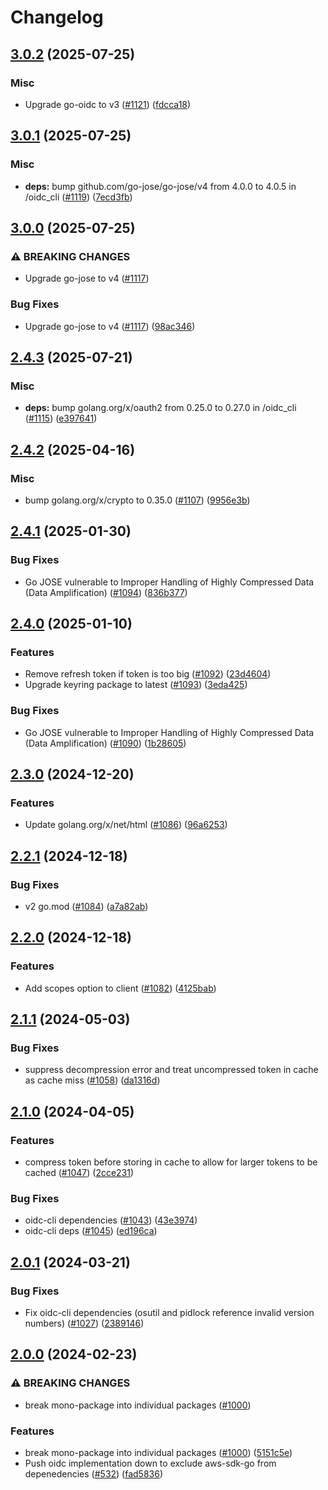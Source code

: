 # Changelog

## [3.0.2](https://github.com/chanzuckerberg/go-misc/compare/oidc_cli-v3.0.1...oidc_cli-v3.0.2) (2025-07-25)


### Misc

* Upgrade go-oidc to v3 ([#1121](https://github.com/chanzuckerberg/go-misc/issues/1121)) ([fdcca18](https://github.com/chanzuckerberg/go-misc/commit/fdcca18bb4d19ea5c9e8bd16d4d8bfbeb4a535a8))

## [3.0.1](https://github.com/chanzuckerberg/go-misc/compare/oidc_cli-v3.0.0...oidc_cli-v3.0.1) (2025-07-25)


### Misc

* **deps:** bump github.com/go-jose/go-jose/v4 from 4.0.0 to 4.0.5 in /oidc_cli ([#1119](https://github.com/chanzuckerberg/go-misc/issues/1119)) ([7ecd3fb](https://github.com/chanzuckerberg/go-misc/commit/7ecd3fb4d37438fcdf57a370e38655171ab3334c))

## [3.0.0](https://github.com/chanzuckerberg/go-misc/compare/oidc_cli-v2.4.3...oidc_cli-v3.0.0) (2025-07-25)


### ⚠ BREAKING CHANGES

* Upgrade go-jose to v4 ([#1117](https://github.com/chanzuckerberg/go-misc/issues/1117))

### Bug Fixes

* Upgrade go-jose to v4 ([#1117](https://github.com/chanzuckerberg/go-misc/issues/1117)) ([98ac346](https://github.com/chanzuckerberg/go-misc/commit/98ac34687d667f3ff0ee63279550e2a1973018d0))

## [2.4.3](https://github.com/chanzuckerberg/go-misc/compare/oidc_cli-v2.4.2...oidc_cli-v2.4.3) (2025-07-21)


### Misc

* **deps:** bump golang.org/x/oauth2 from 0.25.0 to 0.27.0 in /oidc_cli ([#1115](https://github.com/chanzuckerberg/go-misc/issues/1115)) ([e397641](https://github.com/chanzuckerberg/go-misc/commit/e397641da8e395950c5670958abb3e060fb02435))

## [2.4.2](https://github.com/chanzuckerberg/go-misc/compare/oidc_cli-v2.4.1...oidc_cli-v2.4.2) (2025-04-16)


### Misc

* bump golang.org/x/crypto to 0.35.0 ([#1107](https://github.com/chanzuckerberg/go-misc/issues/1107)) ([9956e3b](https://github.com/chanzuckerberg/go-misc/commit/9956e3b2797acf329133cacbe33bab2a7df82ee8))

## [2.4.1](https://github.com/chanzuckerberg/go-misc/compare/oidc_cli-v2.4.0...oidc_cli-v2.4.1) (2025-01-30)


### Bug Fixes

* Go JOSE vulnerable to Improper Handling of Highly Compressed Data (Data Amplification) ([#1094](https://github.com/chanzuckerberg/go-misc/issues/1094)) ([836b377](https://github.com/chanzuckerberg/go-misc/commit/836b37716c58f6d70888db6e7b28af984a487a09))

## [2.4.0](https://github.com/chanzuckerberg/go-misc/compare/oidc_cli-v2.3.0...oidc_cli-v2.4.0) (2025-01-10)


### Features

* Remove refresh token if token is too big ([#1092](https://github.com/chanzuckerberg/go-misc/issues/1092)) ([23d4604](https://github.com/chanzuckerberg/go-misc/commit/23d4604bb218629b26f4fc2cf97a9b418c865146))
* Upgrade keyring package to latest ([#1093](https://github.com/chanzuckerberg/go-misc/issues/1093)) ([3eda425](https://github.com/chanzuckerberg/go-misc/commit/3eda425a903a4464730ab294806aa8f5ba7169e2))


### Bug Fixes

* Go JOSE vulnerable to Improper Handling of Highly Compressed Data (Data Amplification) ([#1090](https://github.com/chanzuckerberg/go-misc/issues/1090)) ([1b28605](https://github.com/chanzuckerberg/go-misc/commit/1b28605532373fa7688fcab875b45503ae393563))

## [2.3.0](https://github.com/chanzuckerberg/go-misc/compare/oidc_cli-v2.2.1...oidc_cli-v2.3.0) (2024-12-20)


### Features

* Update golang.org/x/net/html ([#1086](https://github.com/chanzuckerberg/go-misc/issues/1086)) ([96a6253](https://github.com/chanzuckerberg/go-misc/commit/96a62530abd701abcfa79ea0740ef6ef1980fa08))

## [2.2.1](https://github.com/chanzuckerberg/go-misc/compare/oidc_cli-v2.2.0...oidc_cli-v2.2.1) (2024-12-18)


### Bug Fixes

* v2 go.mod ([#1084](https://github.com/chanzuckerberg/go-misc/issues/1084)) ([a7a82ab](https://github.com/chanzuckerberg/go-misc/commit/a7a82ab59d09d3cf4a4b8c6cd751d909041daf47))

## [2.2.0](https://github.com/chanzuckerberg/go-misc/compare/oidc_cli-v2.1.1...oidc_cli-v2.2.0) (2024-12-18)


### Features

* Add scopes option to client ([#1082](https://github.com/chanzuckerberg/go-misc/issues/1082)) ([4125bab](https://github.com/chanzuckerberg/go-misc/commit/4125bab37eeef65bab06656da4dc5aafe4edcdf8))

## [2.1.1](https://github.com/chanzuckerberg/go-misc/compare/oidc_cli-v2.1.0...oidc_cli-v2.1.1) (2024-05-03)


### Bug Fixes

* suppress decompression error and treat uncompressed token in cache as cache miss ([#1058](https://github.com/chanzuckerberg/go-misc/issues/1058)) ([da1316d](https://github.com/chanzuckerberg/go-misc/commit/da1316d146ad857f601dd32b1709935be1b11a8c))

## [2.1.0](https://github.com/chanzuckerberg/go-misc/compare/oidc_cli-v2.0.1...oidc_cli-v2.1.0) (2024-04-05)


### Features

* compress token before storing in cache to allow for larger tokens to be cached ([#1047](https://github.com/chanzuckerberg/go-misc/issues/1047)) ([2cce231](https://github.com/chanzuckerberg/go-misc/commit/2cce2310ce46834e73599e569c5b02dfe5e015c7))


### Bug Fixes

* oidc-cli dependencies ([#1043](https://github.com/chanzuckerberg/go-misc/issues/1043)) ([43e3974](https://github.com/chanzuckerberg/go-misc/commit/43e397411f6e377d97be1e2e1e4d57ae19181e79))
* oidc-cli deps ([#1045](https://github.com/chanzuckerberg/go-misc/issues/1045)) ([ed196ca](https://github.com/chanzuckerberg/go-misc/commit/ed196ca9c1368a5981c9e4b3cc9f9bd46932b055))

## [2.0.1](https://github.com/chanzuckerberg/go-misc/compare/oidc_cli-v2.0.0...oidc_cli-v2.0.1) (2024-03-21)


### Bug Fixes

* Fix oidc-cli dependencies (osutil and pidlock reference invalid version numbers) ([#1027](https://github.com/chanzuckerberg/go-misc/issues/1027)) ([2389146](https://github.com/chanzuckerberg/go-misc/commit/238914650ee40f9ef103e384749be7857255d674))

## [2.0.0](https://github.com/chanzuckerberg/go-misc/compare/oidc_cli-v1.12.0...oidc_cli-v2.0.0) (2024-02-23)


### ⚠ BREAKING CHANGES

* break mono-package into individual packages ([#1000](https://github.com/chanzuckerberg/go-misc/issues/1000))

### Features

* break mono-package into individual packages ([#1000](https://github.com/chanzuckerberg/go-misc/issues/1000)) ([5151c5e](https://github.com/chanzuckerberg/go-misc/commit/5151c5e6a03d706156ac0a5b437875ab1600af6c))
* Push oidc implementation down to exclude aws-sdk-go from depenedencies ([#532](https://github.com/chanzuckerberg/go-misc/issues/532)) ([fad5836](https://github.com/chanzuckerberg/go-misc/commit/fad5836ca8b86dc6b8496f66919a35378a3ef115))
